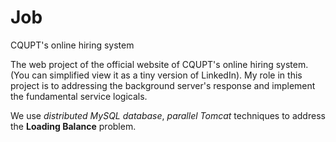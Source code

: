 # Job
CQUPT's online hiring system

The web project of the official website of CQUPT's online hiring system.(You can simplified view it as a tiny version of LinkedIn).
My role in this project is to addressing the background server's response and implement the fundamental service logicals.

We use *distributed MySQL database*, *parallel Tomcat* techniques to address the **Loading Balance** problem.
